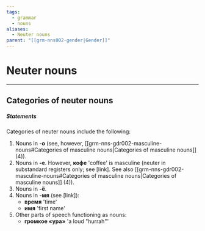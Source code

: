```yaml
---
tags:
  - grammar
  - nouns
aliases:
  - Neuter nouns
parent: "[[grm-nns002-gender|Gender]]"
---
```

# Neuter nouns
---
## Categories of neuter nouns
##### Statements
Categories of neuter nouns include the following:
1. Nouns in **-о** (see, however, [[grm-nns-gdr002-masculine-nouns#Categories of masculine nouns|Categories of masculine nouns]] (4)).
2. Nouns in **-е**. However, **кофе** 'coffee' is masculine (neuter in substandard registers only; see [link]. See also [[grm-nns-gdr002-masculine-nouns#Categories of masculine nouns|Categories of masculine nouns]] (4)).
3. Nouns in **-ё**.
4. Nouns in **-мя** (see [link]):
	- **время** 'time'
	- **имя** 'first name'
5. Other parts of speech functioning as nouns:
	- **громкое «ура»** 'a loud "hurrah"'
